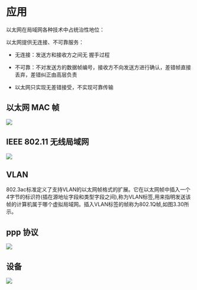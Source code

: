 #  应用
以太网在局域网各种技术中占统治性地位：

以太网提供无连接、不可靠服务：

- 无连接：发送方和接收方之间无 握手过程

- 不可靠：不对发送方的数据帧编号，接收方不向发送方进行确认，差错帧直接丢弃，差错纠正由高层负责

- 以太网只实现无差错接受，不实现可靠传输

## 以太网 MAC 帧
![](https://lfool.gitbook.io/~gitbook/image?url=https%3A%2F%2F2396550738-files.gitbook.io%2F%7E%2Ffiles%2Fv0%2Fb%2Fgitbook-legacy-files%2Fo%2Fassets%252F-M8zvqNNVZctOHx6v8No%252F-MDnQzTlVcIHDeKoqDZe%252F-MDnamdU8bPY4gdbahXw%252Fimage.png%3Falt%3Dmedia%26token%3D2922dc46-ce39-4dc6-8e75-064c4427a856&width=400&dpr=3&quality=100&sign=ee0ec359&sv=2)

## IEEE 802.11 无线局域网
![](https://lfool.gitbook.io/~gitbook/image?url=https%3A%2F%2F2396550738-files.gitbook.io%2F%7E%2Ffiles%2Fv0%2Fb%2Fgitbook-legacy-files%2Fo%2Fassets%252F-M8zvqNNVZctOHx6v8No%252F-MDndB5oIJYnV9SNowhP%252F-MDo17XYPp8lxDa7-_et%252Fimage.png%3Falt%3Dmedia%26token%3Df7e730bc-a665-4a06-b338-5a1e9da5de9b&width=400&dpr=3&quality=100&sign=1ed6ec0c&sv=2)

## VLAN
802.3ac标准定义了支持VLAN的以太网帧格式的扩展。它在以太网帧中插入一个4字节的标识符(插在源地址字段和类型字段之间),称为VLAN标签,用来指明发送该帧的计算机属于哪个虚拟局域网。插入VLAN标签的帧称为802.1Q帧,如图3.30所示。

## ppp 协议

![](https://lfool.gitbook.io/~gitbook/image?url=https%3A%2F%2F2396550738-files.gitbook.io%2F%7E%2Ffiles%2Fv0%2Fb%2Fgitbook-legacy-files%2Fo%2Fassets%252F-M8zvqNNVZctOHx6v8No%252F-MDo5EdSa50r-CAEhhur%252F-MDo9b1tS9K1YKR7IYxJ%252Fimage.png%3Falt%3Dmedia%26token%3D3d4d7b21-3634-4b24-bc9d-038a66bafe03&width=400&dpr=3&quality=100&sign=4a07e84f&sv=2)

## 设备
![](https://lfool.gitbook.io/~gitbook/image?url=https%3A%2F%2F2396550738-files.gitbook.io%2F%7E%2Ffiles%2Fv0%2Fb%2Fgitbook-legacy-files%2Fo%2Fassets%252F-M8zvqNNVZctOHx6v8No%252F-MDowZ4HYIj4f5oI612F%252F-MDozSNXjU1ULe8mnGbK%252F%25E9%2593%25BE%25E8%25B7%25AF%25E5%25B1%2582%25E8%25AE%25BE%25E5%25A4%2587.svg%3Falt%3Dmedia%26token%3D700c6fea-91d7-4aea-8665-051dc689b178&width=768&dpr=4&quality=100&sign=85729814&sv=2)

